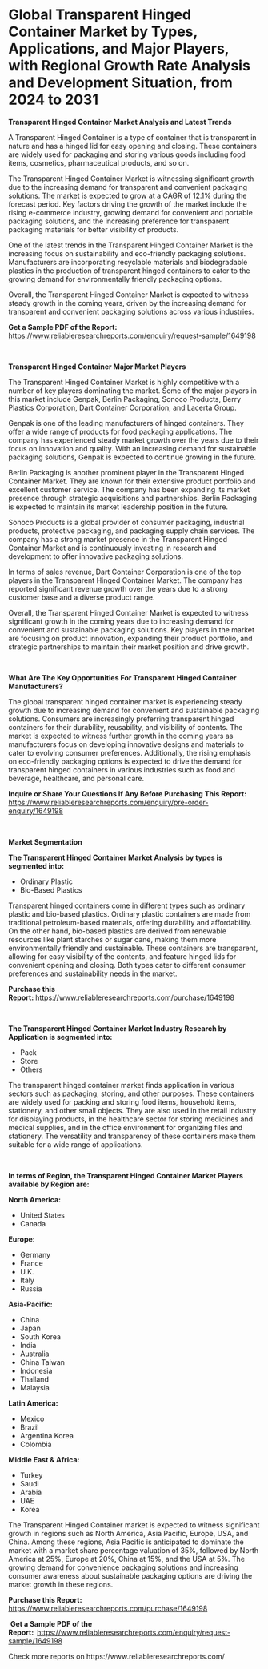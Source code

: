 <p><h1>Global Transparent Hinged Container Market by Types, Applications, and Major Players, with Regional Growth Rate Analysis and Development Situation, from 2024 to 2031</h1></p><p><strong>Transparent Hinged Container Market Analysis and Latest Trends</strong></p>
<p><p>A Transparent Hinged Container is a type of container that is transparent in nature and has a hinged lid for easy opening and closing. These containers are widely used for packaging and storing various goods including food items, cosmetics, pharmaceutical products, and so on.</p><p>The Transparent Hinged Container Market is witnessing significant growth due to the increasing demand for transparent and convenient packaging solutions. The market is expected to grow at a CAGR of 12.1% during the forecast period. Key factors driving the growth of the market include the rising e-commerce industry, growing demand for convenient and portable packaging solutions, and the increasing preference for transparent packaging materials for better visibility of products.</p><p>One of the latest trends in the Transparent Hinged Container Market is the increasing focus on sustainability and eco-friendly packaging solutions. Manufacturers are incorporating recyclable materials and biodegradable plastics in the production of transparent hinged containers to cater to the growing demand for environmentally friendly packaging options.</p><p>Overall, the Transparent Hinged Container Market is expected to witness steady growth in the coming years, driven by the increasing demand for transparent and convenient packaging solutions across various industries.</p></p>
<p><strong>Get a Sample PDF of the Report:&nbsp;</strong> <a href="https://www.reliableresearchreports.com/enquiry/request-sample/1649198">https://www.reliableresearchreports.com/enquiry/request-sample/1649198</a></p>
<p>&nbsp;</p>
<p><strong>Transparent Hinged Container Major Market Players</strong></p>
<p><p>The Transparent Hinged Container Market is highly competitive with a number of key players dominating the market. Some of the major players in this market include Genpak, Berlin Packaging, Sonoco Products, Berry Plastics Corporation, Dart Container Corporation, and Lacerta Group.</p><p>Genpak is one of the leading manufacturers of hinged containers. They offer a wide range of products for food packaging applications. The company has experienced steady market growth over the years due to their focus on innovation and quality. With an increasing demand for sustainable packaging solutions, Genpak is expected to continue growing in the future.</p><p>Berlin Packaging is another prominent player in the Transparent Hinged Container Market. They are known for their extensive product portfolio and excellent customer service. The company has been expanding its market presence through strategic acquisitions and partnerships. Berlin Packaging is expected to maintain its market leadership position in the future.</p><p>Sonoco Products is a global provider of consumer packaging, industrial products, protective packaging, and packaging supply chain services. The company has a strong market presence in the Transparent Hinged Container Market and is continuously investing in research and development to offer innovative packaging solutions.</p><p>In terms of sales revenue, Dart Container Corporation is one of the top players in the Transparent Hinged Container Market. The company has reported significant revenue growth over the years due to a strong customer base and a diverse product range.</p><p>Overall, the Transparent Hinged Container Market is expected to witness significant growth in the coming years due to increasing demand for convenient and sustainable packaging solutions. Key players in the market are focusing on product innovation, expanding their product portfolio, and strategic partnerships to maintain their market position and drive growth.</p></p>
<p>&nbsp;</p>
<p><strong>What Are The Key Opportunities For Transparent Hinged Container Manufacturers?</strong></p>
<p><p>The global transparent hinged container market is experiencing steady growth due to increasing demand for convenient and sustainable packaging solutions. Consumers are increasingly preferring transparent hinged containers for their durability, reusability, and visibility of contents. The market is expected to witness further growth in the coming years as manufacturers focus on developing innovative designs and materials to cater to evolving consumer preferences. Additionally, the rising emphasis on eco-friendly packaging options is expected to drive the demand for transparent hinged containers in various industries such as food and beverage, healthcare, and personal care.</p></p>
<p><strong>Inquire or Share Your Questions If Any Before Purchasing This Report:</strong> <a href="https://www.reliableresearchreports.com/enquiry/pre-order-enquiry/1649198">https://www.reliableresearchreports.com/enquiry/pre-order-enquiry/1649198</a></p>
<p>&nbsp;</p>
<p><strong>Market Segmentation</strong></p>
<p><strong>The Transparent Hinged Container Market Analysis by types is segmented into:</strong></p>
<p><ul><li>Ordinary Plastic</li><li>Bio-Based Plastics</li></ul></p>
<p><p>Transparent hinged containers come in different types such as ordinary plastic and bio-based plastics. Ordinary plastic containers are made from traditional petroleum-based materials, offering durability and affordability. On the other hand, bio-based plastics are derived from renewable resources like plant starches or sugar cane, making them more environmentally friendly and sustainable. These containers are transparent, allowing for easy visibility of the contents, and feature hinged lids for convenient opening and closing. Both types cater to different consumer preferences and sustainability needs in the market.</p></p>
<p><strong>Purchase this Report:&nbsp;</strong><a href="https://www.reliableresearchreports.com/purchase/1649198">https://www.reliableresearchreports.com/purchase/1649198</a></p>
<p>&nbsp;</p>
<p><strong>The Transparent Hinged Container Market Industry Research by Application is segmented into:</strong></p>
<p><ul><li>Pack</li><li>Store</li><li>Others</li></ul></p>
<p><p>The transparent hinged container market finds application in various sectors such as packaging, storing, and other purposes. These containers are widely used for packing and storing food items, household items, stationery, and other small objects. They are also used in the retail industry for displaying products, in the healthcare sector for storing medicines and medical supplies, and in the office environment for organizing files and stationery. The versatility and transparency of these containers make them suitable for a wide range of applications.</p></p>
<p>&nbsp;</p>
<p><strong>In terms of Region, the Transparent Hinged Container Market Players available by Region are:</strong></p>
<p>
    <p> <strong> North America: </strong>
        <ul>
            <li>United States</li>
            <li>Canada</li>
        </ul>
        </p> 
    <p> <strong> Europe: </strong>
        <ul>
            <li>Germany</li>
            <li>France</li>
            <li>U.K.</li>
            <li>Italy</li>
            <li>Russia</li>
        </ul>
        </p> 
    <p> <strong> Asia-Pacific: </strong>
        <ul>
            <li>China</li>
            <li>Japan</li>
            <li>South Korea</li>
            <li>India</li>
            <li>Australia</li>
            <li>China Taiwan</li>
            <li>Indonesia</li>
            <li>Thailand</li>
            <li>Malaysia</li>
        </ul>
        </p> 
    <p> <strong> Latin America: </strong>
        <ul>
            <li>Mexico</li>
            <li>Brazil</li>
            <li>Argentina Korea</li>
            <li>Colombia</li>
        </ul>
        </p> 
    <p> <strong> Middle East & Africa: </strong>
        <ul>
            <li>Turkey</li>
            <li>Saudi</li>
            <li>Arabia</li>
            <li>UAE</li>
            <li>Korea</li>
        </ul>
    </p>
    </p>
<p><p>The Transparent Hinged Container market is expected to witness significant growth in regions such as North America, Asia Pacific, Europe, USA, and China. Among these regions, Asia Pacific is anticipated to dominate the market with a market share percentage valuation of 35%, followed by North America at 25%, Europe at 20%, China at 15%, and the USA at 5%. The growing demand for convenience packaging solutions and increasing consumer awareness about sustainable packaging options are driving the market growth in these regions.</p></p>
<p><strong>Purchase this Report: </strong><a href="https://www.reliableresearchreports.com/purchase/1649198">https://www.reliableresearchreports.com/purchase/1649198</a></p>
<p>&nbsp;<strong>Get a Sample PDF of the Report:&nbsp;&nbsp;</strong><a href="https://www.reliableresearchreports.com/enquiry/request-sample/1649198">https://www.reliableresearchreports.com/enquiry/request-sample/1649198</a></p>
<p><strong></strong></p>
<p>Check more reports on https://www.reliableresearchreports.com/</p>